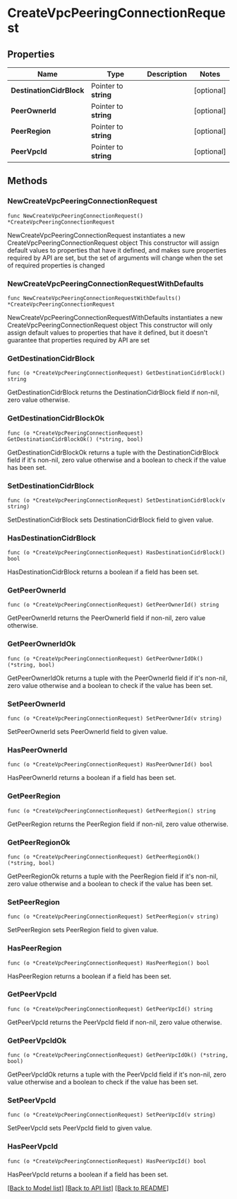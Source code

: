 # CreateVpcPeeringConnectionRequest

## Properties

Name | Type | Description | Notes
------------ | ------------- | ------------- | -------------
**DestinationCidrBlock** | Pointer to **string** |  | [optional] 
**PeerOwnerId** | Pointer to **string** |  | [optional] 
**PeerRegion** | Pointer to **string** |  | [optional] 
**PeerVpcId** | Pointer to **string** |  | [optional] 

## Methods

### NewCreateVpcPeeringConnectionRequest

`func NewCreateVpcPeeringConnectionRequest() *CreateVpcPeeringConnectionRequest`

NewCreateVpcPeeringConnectionRequest instantiates a new CreateVpcPeeringConnectionRequest object
This constructor will assign default values to properties that have it defined,
and makes sure properties required by API are set, but the set of arguments
will change when the set of required properties is changed

### NewCreateVpcPeeringConnectionRequestWithDefaults

`func NewCreateVpcPeeringConnectionRequestWithDefaults() *CreateVpcPeeringConnectionRequest`

NewCreateVpcPeeringConnectionRequestWithDefaults instantiates a new CreateVpcPeeringConnectionRequest object
This constructor will only assign default values to properties that have it defined,
but it doesn't guarantee that properties required by API are set

### GetDestinationCidrBlock

`func (o *CreateVpcPeeringConnectionRequest) GetDestinationCidrBlock() string`

GetDestinationCidrBlock returns the DestinationCidrBlock field if non-nil, zero value otherwise.

### GetDestinationCidrBlockOk

`func (o *CreateVpcPeeringConnectionRequest) GetDestinationCidrBlockOk() (*string, bool)`

GetDestinationCidrBlockOk returns a tuple with the DestinationCidrBlock field if it's non-nil, zero value otherwise
and a boolean to check if the value has been set.

### SetDestinationCidrBlock

`func (o *CreateVpcPeeringConnectionRequest) SetDestinationCidrBlock(v string)`

SetDestinationCidrBlock sets DestinationCidrBlock field to given value.

### HasDestinationCidrBlock

`func (o *CreateVpcPeeringConnectionRequest) HasDestinationCidrBlock() bool`

HasDestinationCidrBlock returns a boolean if a field has been set.

### GetPeerOwnerId

`func (o *CreateVpcPeeringConnectionRequest) GetPeerOwnerId() string`

GetPeerOwnerId returns the PeerOwnerId field if non-nil, zero value otherwise.

### GetPeerOwnerIdOk

`func (o *CreateVpcPeeringConnectionRequest) GetPeerOwnerIdOk() (*string, bool)`

GetPeerOwnerIdOk returns a tuple with the PeerOwnerId field if it's non-nil, zero value otherwise
and a boolean to check if the value has been set.

### SetPeerOwnerId

`func (o *CreateVpcPeeringConnectionRequest) SetPeerOwnerId(v string)`

SetPeerOwnerId sets PeerOwnerId field to given value.

### HasPeerOwnerId

`func (o *CreateVpcPeeringConnectionRequest) HasPeerOwnerId() bool`

HasPeerOwnerId returns a boolean if a field has been set.

### GetPeerRegion

`func (o *CreateVpcPeeringConnectionRequest) GetPeerRegion() string`

GetPeerRegion returns the PeerRegion field if non-nil, zero value otherwise.

### GetPeerRegionOk

`func (o *CreateVpcPeeringConnectionRequest) GetPeerRegionOk() (*string, bool)`

GetPeerRegionOk returns a tuple with the PeerRegion field if it's non-nil, zero value otherwise
and a boolean to check if the value has been set.

### SetPeerRegion

`func (o *CreateVpcPeeringConnectionRequest) SetPeerRegion(v string)`

SetPeerRegion sets PeerRegion field to given value.

### HasPeerRegion

`func (o *CreateVpcPeeringConnectionRequest) HasPeerRegion() bool`

HasPeerRegion returns a boolean if a field has been set.

### GetPeerVpcId

`func (o *CreateVpcPeeringConnectionRequest) GetPeerVpcId() string`

GetPeerVpcId returns the PeerVpcId field if non-nil, zero value otherwise.

### GetPeerVpcIdOk

`func (o *CreateVpcPeeringConnectionRequest) GetPeerVpcIdOk() (*string, bool)`

GetPeerVpcIdOk returns a tuple with the PeerVpcId field if it's non-nil, zero value otherwise
and a boolean to check if the value has been set.

### SetPeerVpcId

`func (o *CreateVpcPeeringConnectionRequest) SetPeerVpcId(v string)`

SetPeerVpcId sets PeerVpcId field to given value.

### HasPeerVpcId

`func (o *CreateVpcPeeringConnectionRequest) HasPeerVpcId() bool`

HasPeerVpcId returns a boolean if a field has been set.


[[Back to Model list]](../README.md#documentation-for-models) [[Back to API list]](../README.md#documentation-for-api-endpoints) [[Back to README]](../README.md)



